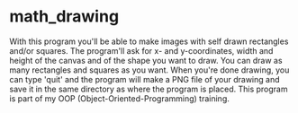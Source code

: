 # math_drawing
With this program you'll be able to make images with self drawn rectangles and/or squares. The program'll ask for x- and y-coordinates, width and height of the canvas and of the shape you want to draw. You can draw as many rectangles and squares as you want. When you're done drawing, you can type 'quit' and the program will make a PNG file of your drawing and save it in the same directory as where the program is placed. This program is part of my OOP (Object-Oriented-Programming) training.
